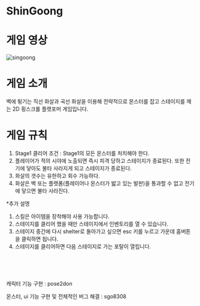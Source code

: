# ShinGoong

# 게임 영상
![singoong](https://user-images.githubusercontent.com/71138398/153243839-e3e1cf80-4916-4737-ba2a-62095512dc16.gif)


# 게임 소개 
벽에 튕기는 직선 화살과 곡선 화살을 이용해 전략적으로 몬스터를 잡고 스테이지를 깨는 2D 횡스크롤 플랫포머 게임입니다.

# 게임 규칙
1.	Stage1 클리어 조건 : Stage1의 모든 몬스터를 처치해야 한다.
2.	플레이어가 적의 시야에 노출되면 즉시 피격 당하고 스테이지가 종료된다. 또한 전기에 닿아도 불타 사라지게 되고 스테이지가 종료된다.
3.	화살의 갯수는 유한하고 회수 가능하다.
4.	화살은 벽 또는 플랫폼(플레이어나 몬스터가 밟고 있는 발판)을 통과할 수 없고 전기에 닿으면 불타 사라진다.

*추가 설명

1.	스킬은 아이템을 장착해야 사용 가능합니다.
2.	스테이지를 클리어 했을 때만 스테이지에서 인벤토리를 열 수 있습니다.
3.	스테이지 중간에 다시 shelter로 돌아가고 싶으면 esc 키를 누르고 가운데 홈버튼을 클릭하면 됩니다.
4.	스테이지를 클리어하면 다음 스테이지로 가는 포탈이 열립니다.
<br/>
<br/>
<br/>

캐릭터 기능 구현 : pose2don 

몬스터, ui 기능 구현 및 전체적인 버그 해결 : sgo8308
